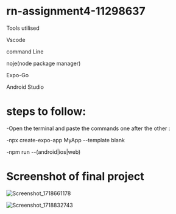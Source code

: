 # rn-assignment4-11298637

Tools utilised

Vscode

command Line

noje(node package manager)

Expo-Go

Android Studio

# steps to follow:

-Open the terminal and paste the commands one after the other :

-npx create-expo-app MyApp --template blank

-npm run --(android|ios|web)

# Screenshot of final project
![Screenshot_1718661178](https://github.com/kamenuvie/rn-assignment4-11298637/assets/170736194/20654996-b42e-4922-9e9b-4c4e58cef20a)

![Screenshot_1718832743](https://github.com/kamenuvie/rn-assignment4-11298637/assets/170736194/081800ca-d9e3-4496-b8de-ba667eb704cf)
